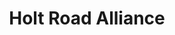 ---
title: Holt Road Alliance
description: |
  Concerned neighbors for the betterment of the Holt Road corridor,
  with a focus on pedestrian safety and walkability.
theme_version: 2.8.2
cascade:
  featured_image: '/img/hra-banner.jpg'
---